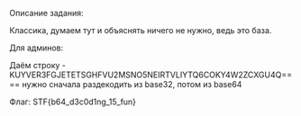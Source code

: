 Описание задания:

Классика, думаем тут и объяснять ничего не нужно, ведь это база.

Для админов:

Даём строку  - KUYVER3FGJETETSGHFVU2MSNO5NEIRTVLIYTQ6COKY4W2ZCXGU4Q====
нужно сначала раздекодить из base32, потом из base64

Флаг: STF{b64_d3c0d1ng_15_fun}

